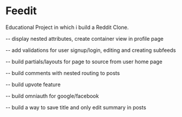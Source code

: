# Feedit
Educational Project in which i build a Reddit Clone.

-- display nested attributes, create container view in profile page

-- add validations for user signup/login, editing and creating subfeeds

-- build partials/layouts for page to source from user home page

-- build comments with nested routing to posts

-- build upvote feature

-- build omniauth for google/facebook

-- build a way to save title and only edit summary in posts 
